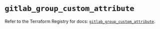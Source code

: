 # `gitlab_group_custom_attribute`

Refer to the Terraform Registry for docs: [`gitlab_group_custom_attribute`](https://registry.terraform.io/providers/gitlabhq/gitlab/18.4.1/docs/resources/group_custom_attribute).
